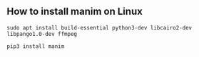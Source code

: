 ## How to install manim on Linux
```shell
sudo apt install build-essential python3-dev libcairo2-dev libpango1.0-dev ffmpeg

pip3 install manim
```
